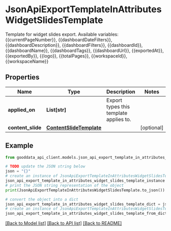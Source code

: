 # JsonApiExportTemplateInAttributesWidgetSlidesTemplate

Template for widget slides export. Available variables: {{currentPageNumber}}, {{dashboardDateFilters}}, {{dashboardDescription}}, {{dashboardFilters}}, {{dashboardId}}, {{dashboardName}}, {{dashboardTags}}, {{dashboardUrl}}, {{exportedAt}}, {{exportedBy}}, {{logo}}, {{totalPages}}, {{workspaceId}}, {{workspaceName}}

## Properties

Name | Type | Description | Notes
------------ | ------------- | ------------- | -------------
**applied_on** | **List[str]** | Export types this template applies to. | 
**content_slide** | [**ContentSlideTemplate**](ContentSlideTemplate.md) |  | [optional] 

## Example

```python
from gooddata_api_client.models.json_api_export_template_in_attributes_widget_slides_template import JsonApiExportTemplateInAttributesWidgetSlidesTemplate

# TODO update the JSON string below
json = "{}"
# create an instance of JsonApiExportTemplateInAttributesWidgetSlidesTemplate from a JSON string
json_api_export_template_in_attributes_widget_slides_template_instance = JsonApiExportTemplateInAttributesWidgetSlidesTemplate.from_json(json)
# print the JSON string representation of the object
print(JsonApiExportTemplateInAttributesWidgetSlidesTemplate.to_json())

# convert the object into a dict
json_api_export_template_in_attributes_widget_slides_template_dict = json_api_export_template_in_attributes_widget_slides_template_instance.to_dict()
# create an instance of JsonApiExportTemplateInAttributesWidgetSlidesTemplate from a dict
json_api_export_template_in_attributes_widget_slides_template_from_dict = JsonApiExportTemplateInAttributesWidgetSlidesTemplate.from_dict(json_api_export_template_in_attributes_widget_slides_template_dict)
```
[[Back to Model list]](../README.md#documentation-for-models) [[Back to API list]](../README.md#documentation-for-api-endpoints) [[Back to README]](../README.md)


